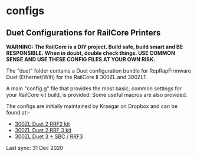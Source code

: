 # configs

## Duet Configurations for RailCore Printers

**WARNING: The RailCore is a DIY project. Build safe, build smart and BE RESPONSIBLE.**
**When in doubt, double check things. USE COMMON SENSE AND USE THESE CONFIG FILES AT YOUR OWN RISK.**

The "duet" folder contains a Duet configuration bundle for RepRapFirmware Duet (Ethernet/Wifi) for the RailCore II 300ZL and 300ZLT.

A main "config.g" file that provides the most basic, common settings for your RailCore kit build, is provided. Some useful macros are also provided.

The configs are initially maintained by Kraegar on Dropbox and can be found at:-

 * [300ZL Duet 2 RRF2 kit](https://www.dropbox.com/sh/og8bolggmqlfrsv/AAAbZ0enHyIRuYoy7knaQSbEa?dl=0)
 * [300ZL Duet 2 RRF 3 kit](https://www.dropbox.com/sh/pg0ugu5qunokjc9/AAD8PkPqVGPp-yWV5Cug3_Usa?dl=0)
 * [300ZL Duet 3 + SBC / RRF3](https://www.dropbox.com/sh/vpu1wd7kkqyabb2/AAAFGqPBm-Gtg7lRqB-g0NQMa?dl=0)

Last sync: 31 Dec 2020
